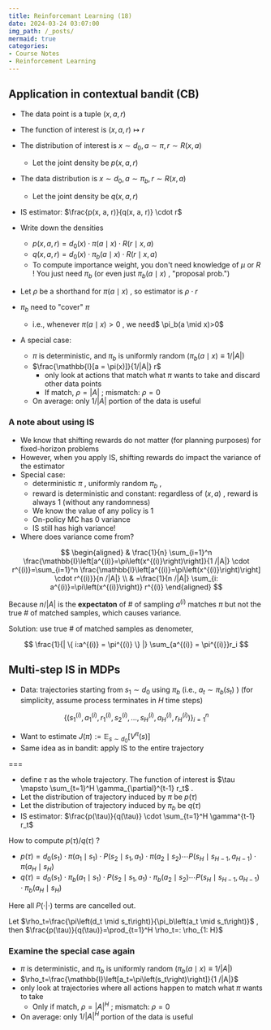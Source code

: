```yaml
---
title: Reinforcemant Learning (18)
date: 2024-03-24 03:07:00
img_path: /_posts/
mermaid: true
categories:
- Course Notes
- Reinforcement Learning
---
```


## Application in contextual bandit (CB)

- The data point is a tuple $(x, a, r)$
- The function of interest is $(x, a, r) \mapsto r$
- The distribution of interest is $x \sim d_0, a \sim \pi, r \sim R(x, a)$
  - Let the joint density be $p(x, a, r)$
- The data distribution is $x \sim d_0, a \sim \pi_b, r \sim R(x, a)$
  - Let the joint density be $q(x, a, r)$
- IS estimator: $\frac{p(x, a, r)}{q(x, a, r)} \cdot r$
- Write down the densities
  - $p(x, a, r)=d_0(x) \cdot \pi(a \mid x) \cdot R(r \mid x, a)$
  - $q(x, a, r)=d_0(x) \cdot \pi_b(a \mid x) \cdot R(r \mid x, a)$
  - To compute importance weight, you don't need knowledge of $\mu$ or $R$ ! You just need $\pi_b$ (or even just $\pi_b(a \mid x)$ , "proposal prob.")

- Let $\rho$ be a shorthand for $\pi(a \mid x)$ , so estimator is $\rho \cdot r$
- $\pi_b$ need to "cover" $\pi$
  - i.e., whenever $\pi(a \mid x)>0$  , we need$ \pi_b(a \mid x)>0$
- A special case:
  - $\pi$ is deterministic, and $\pi_b$ is uniformly random $\left(\pi_b(a \mid x) \equiv 1 /|A|\right)$
  - $\frac{\mathbb{I}[a = \pi(x)]}{1/|A|} r$
    - only look at actions that match what $\pi$ wants to take and discard other data points
    - If match, $\rho=|A|$ ; mismatch: $\rho=0$
  - On average: only $1 /|A|$ portion of the data is useful

### A note about using IS

- We know that shifting rewards do not matter (for planning purposes) for fixed-horizon problems
- However, when you apply IS, shifting rewards do impact the variance of the estimator
- Special case:
  - deterministic $\pi$ , uniformly random $\pi_b$ ,
  - reward is deterministic and constant: regardless of $(x, a)$ , reward is always 1 (without any randomness)
  - We know the value of any policy is 1
  - On-policy MC has 0 variance
  - IS still has high variance!
- Where does variance come from?

$$
\begin{aligned}
& \frac{1}{n} \sum_{i=1}^n \frac{\mathbb{I}\left[a^{(i)}=\pi\left(x^{(i)}\right)\right]}{1 /|A|} \cdot r^{(i)}=\sum_{i=1}^n \frac{\mathbb{I}\left[a^{(i)}=\pi\left(x^{(i)}\right)\right] \cdot r^{(i)}}{n /|A|} \\
& =\frac{1}{n /|A|} \sum_{i: a^{(i)}=\pi\left(x^{(i)}\right)} r^{(i)}
\end{aligned}
$$

Because $n / | A|$ is the **expectaton** of # of sampling $a^{(i)}$ matches $\pi$ but not the true # of matched samples, which causes variance.

Solution: use true # of matched samples as denometer,

$$
\frac{1}{| \{ i:a^{(i)} = \pi^{(i)} \} |} \sum_{a^{(i)} = \pi^{(i)}}r_i
$$

## Multi-step IS in MDPs

- Data: trajectories starting from $s_1 \sim d_0$ using $\pi_b$ (i.e., $a_t \sim \pi_b\left(s_t\right)$ )
(for simplicity, assume process terminates in $H$ time steps)

$$
\left\{\left(s_1^{(i)}, a_1^{(i)}, r_1^{(i)}, s_2^{(i)}, \ldots, s_H^{(i)}, a_H^{(i)}, r_H^{(i)}\right)\right\}_{i=1}^n
$$

- Want to estimate $J(\pi):=\mathbb{E}_{s \sim d_0}\left[V^\pi(s)\right]$
- Same idea as in bandit: apply IS to the entire trajectory

===

- define $\tau$ as the whole trajectory. The function of interest is $\tau \mapsto \sum_{t=1}^H \gamma_{\partial}^{t-1} r_t$ .
- Let the distribution of trajectory induced by $\pi$ be $p(\tau)$
- Let the distribution of trajectory induced by $\pi_b$ be $q(\tau)$
- IS estimator: $\frac{p(\tau)}{q(\tau)} \cdot \sum_{t=1}^H \gamma^{t-1} r_t$

How to compute $p(\tau)/q(\tau)$ ?

- $p(\tau)=d_0\left(s_1\right) \cdot \pi\left(a_1 \mid s_1\right) \cdot P\left(s_2 \mid s_1, a_1\right) \cdot \pi\left(a_2 \mid s_2\right) \cdots P\left(s_H \mid s_{H-1}, a_{H-1}\right) \cdot \pi\left(a_H \mid s_H\right)$
- $q(\tau)=d_0\left(s_1\right) \cdot \pi_b\left(a_1 \mid s_1\right) \cdot P\left(s_2 \mid s_1, a_1\right) \cdot \pi_b\left(a_2 \mid s_2\right) \cdots P\left(s_H \mid s_{H-1}, a_{H-1}\right) \cdot \pi_b\left(a_H \mid s_H\right)$

Here all $P(\cdot|\cdot)$ terms are cancelled out.

Let $\rho_t=\frac{\pi\left(d_t \mid s_t\right)}{\pi_b\left(a_t \mid s_t\right)}$ , then $\frac{p(\tau)}{q(\tau)}=\prod_{t=1}^H \rho_t=: \rho_{1: H}$

### Examine the special case again

- $\pi$ is deterministic, and $\pi_b$ is uniformly random $\left(\pi_b(a \mid x) \equiv 1 /|A|\right)$
- $\rho_t=\frac{\mathbb{I}\left[a_t=\pi\left(s_t\right)\right]}{1 /|A|}$
- only look at trajectories where all actions happen to match what $\pi$ wants to take
  - Only if match, $\rho=|A|^H$ ; mismatch: $\rho=0$
- On average: only $1 /| A|^H$ portion of the data is useful
